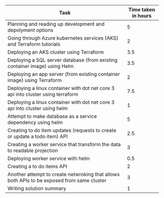 Task | Time taken in hours
------------ | -------------
Planning and reading up development and depolyment options | 5
Going through Azure kubernetes services (AKS) and Terraform tutorials | 2
Deploying an AKS cluster using Terraform | 3.5
Deploying a SQL server database (from existing container image) using Helm | 3.5
Deploying an app server (from existing container image) using Terraform |2
Deploying a linux container with dot net core 3 api into cluster using terraform | 7.5
Deploying a linux container with dot net core 3 api into cluster using helm | 1
Attempt to make database as a service dependency using helm| 5
Creating to do item updates (requests to create or update a todo item) API | 2.5
Creating a worker service that transform the data to readable projection| 3
Deploying worker service with helm | 0.5
Creating a to do items API | 2
Another attempt to create netwroking that allows both APIs to be exposed from same cluster | 3
Writing solution summary | 1





